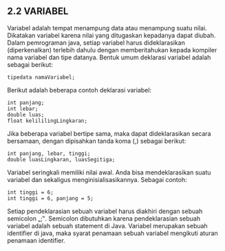 
## **2.2	VARIABEL**
Variabel adalah tempat menampung data atau menampung suatu nilai. Dikatakan variabel karena nilai yang ditugaskan kepadanya dapat diubah. Dalam pemrograman java, setiap variabel harus dideklarasikan (diperkenalkan) terlebih dahulu dengan memberitahukan kepada kompiler nama variabel dan tipe datanya. Bentuk umum deklarasi variabel adalah sebagai berikut:
    
    tipedata namaVariabel;

Berikut adalah beberapa contoh deklarasi variabel:

    int panjang; 
    int lebar; 
    double luas;
    float kelililingLingkaran;


Jika beberapa variabel bertipe sama, maka dapat dideklarasikan secara bersamaan, dengan dipisahkan tanda koma (,) sebagai berikut:

    int panjang, lebar, tinggi;
    double luasLingkaran, luasSegitiga;


Variabel seringkali memiliki nilai awal. Anda bisa mendeklarasikan suatu variabel dan sekaligus menginisialisasikannya. Sebagai contoh:

    int tinggi = 6;
    int tinggi = 6, panjang = 5;


Setiap pendeklarasian sebuah variabel harus diakhiri dengan sebuah semicolon „;‟. Semicolon dibutuhkan karena pendeklarasian sebuah variabel adalah sebuah statement di Java. Variabel merupakan sebuah identifier di java, maka syarat penamaan sebuah variabel mengikuti aturan penamaan identifier.
